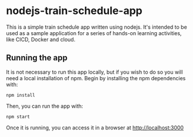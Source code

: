 # nodejs-train-schedule-app

This is a simple train schedule app written using nodejs. It's intended to be used as a sample application for a series of hands-on learning activities, like CICD, Docker and cloud.

## Running the app

It is not necessary to run this app locally, but if you wish to do so you will need a local installation of npm. Begin by installing the npm dependencies with:

    npm install

Then, you can run the app with:

    npm start

Once it is running, you can access it in a browser at [http://localhost:3000](http://localhost:3000)
